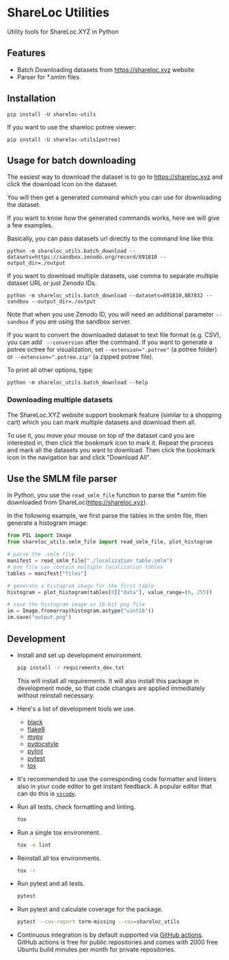 # ShareLoc Utilities

Utility tools for ShareLoc.XYZ in Python

## Features
 - Batch Downloading datasets from https://shareloc.xyz website
 - Parser for *.smlm files


## Installation
```
pip install -U shareloc-utils
```

If you want to use the shareloc potree viewer:

```
pip install -U shareloc-utils[potree]
```

## Usage for batch downloading

The easiest way to download the dataset is to go to https://shareloc.xyz and click the download icon on the dataset.

You will then get a generated command which you can use for downloading the dataset.

If you want to know how the generated commands works, here we will give a few examples.

Basically, you can pass datasets url directly to the command line like this:
```
python -m shareloc_utils.batch_download --datasets=https://sandbox.zenodo.org/record/891810 --output_dir=./output
```

If you want to download multiple datasets, use comma to separate multiple dataset URL or just Zenodo IDs.
```
python -m shareloc_utils.batch_download --datasets=891810,887832 --sandbox --output_dir=./output
```
Note that when you use Zenodo ID, you will need an additional parameter `--sandbox` if you are using the sandbox server. 

If you want to convert the downloaded dataset to text file format (e.g. CSV), you can add ` --conversion` after the command. If you want to generate a potree octree for visualization, set `--extension=".potree"` (a potree folder) or `--extension=".potree.zip"` (a zipped potree file). 

To print all other options, type: 
```
python -m shareloc_utils.batch_download --help
```

### Downloading multiple datasets

The ShareLoc.XYZ website support bookmark feature (similar to a shopping cart) which you can mark multiple datasets and download them all.

To use it, you move your mouse on top of the dataset card you are interested in, then click the bookmark icon to mark it. Repeat the process and mark all the datasets you want to download. Then click the bookmark icon in the navigation bar and click "Download All".

## Use the SMLM file parser

In Python, you use the `read_smlm_file` function to parse the *.smlm file downloaded from ShareLoc(https://shareloc.xyz).

In the following example, we first parse the tables in the smlm file, then generate a histogram image:
```python
from PIL import Image
from shareloc_utils.smlm_file import read_smlm_file, plot_histogram

# parse the .smlm file
manifest = read_smlm_file("./localization_table.smlm")
# one file can contain multiple localization tables
tables = manifest["files"]

# generate a histogram image for the first table
histogram = plot_histogram(tables[0]["data"], value_range=(0, 255))

# save the histogram image as 16-bit png file
im = Image.fromarray(histogram.astype("uint16"))
im.save("output.png")
```

## Development

- Install and set up development environment.

  ```sh
  pip install -r requirements_dev.txt
  ```

  This will install all requirements.
It will also install this package in development mode, so that code changes are applied immediately without reinstall necessary.

- Here's a list of development tools we use.
  - [black](https://pypi.org/project/black/)
  - [flake8](https://pypi.org/project/flake8/)
  - [mypy](https://pypi.org/project/mypy/)
  - [pydocstyle](https://pypi.org/project/pydocstyle/)
  - [pylint](https://pypi.org/project/pylint/)
  - [pytest](https://pypi.org/project/pytest/)
  - [tox](https://pypi.org/project/tox/)
- It's recommended to use the corresponding code formatter and linters also in your code editor to get instant feedback. A popular editor that can do this is [`vscode`](https://code.visualstudio.com/).
- Run all tests, check formatting and linting.

  ```sh
  tox
  ```

- Run a single tox environment.

  ```sh
  tox -e lint
  ```

- Reinstall all tox environments.

  ```sh
  tox -r
  ```

- Run pytest and all tests.

  ```sh
  pytest
  ```

- Run pytest and calculate coverage for the package.

  ```sh
  pytest --cov-report term-missing --cov=shareloc_utils
  ```

- Continuous integration is by default supported via [GitHub actions](https://help.github.com/en/actions). GitHub actions is free for public repositories and comes with 2000 free Ubuntu build minutes per month for private repositories.
